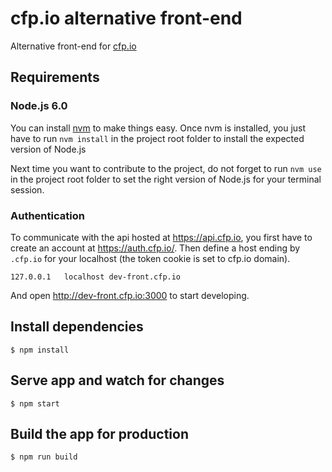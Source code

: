 # cfp.io alternative front-end

Alternative front-end for [cfp.io](http://cfp.io)

## Requirements

### Node.js 6.0 

You can install [nvm](https://github.com/creationix/nvm#install-script) to make things easy.
Once nvm is installed, you just have to run `nvm install` in the project root folder to install the expected version of Node.js

Next time you want to contribute to the project, do not forget to run `nvm use` in the project root folder to set the
right version of Node.js for your terminal session.

### Authentication
To communicate with the api hosted at https://api.cfp.io, you first have to create an account at https://auth.cfp.io/. 
Then define a host ending by `.cfp.io` for your localhost (the token cookie is set to cfp.io domain). 
```
127.0.0.1	localhost dev-front.cfp.io
```
And open http://dev-front.cfp.io:3000 to start developing. 

## Install dependencies

```console
$ npm install
```

## Serve app and watch for changes

```console
$ npm start
```

## Build the app for production

```console
$ npm run build
```
